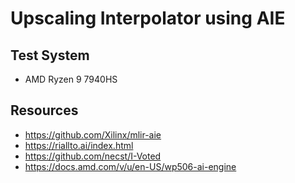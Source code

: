 # Upscaling Interpolator using AIE

## Test System
* AMD Ryzen 9 7940HS

## Resources
* https://github.com/Xilinx/mlir-aie
* https://riallto.ai/index.html
* https://github.com/necst/I-Voted
* https://docs.amd.com/v/u/en-US/wp506-ai-engine